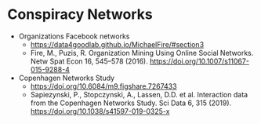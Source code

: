 # Conspiracy Networks

* Organizations Facebook networks
  * <https://data4goodlab.github.io/MichaelFire/#section3>
  * Fire, M., Puzis, R. Organization Mining Using Online Social Networks. Netw
    Spat Econ 16, 545–578 (2016). https://doi.org/10.1007/s11067-015-9288-4
* Copenhagen Networks Study
  * <https://doi.org/10.6084/m9.figshare.7267433>
  * Sapiezynski, P., Stopczynski, A., Lassen, D.D. et al. Interaction data from
    the Copenhagen Networks Study. Sci Data 6, 315 (2019).
    <https://doi.org/10.1038/s41597-019-0325-x>
